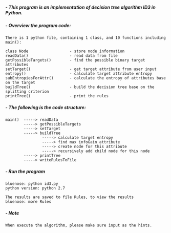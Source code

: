
##### - This program is an implementation of decision tree algorithm ID3 in Python.

##### - Overview the program code:
    
    There is 1 python file, containing 1 class, and 10 functions including main():
    
    class Node                  - store node information
    readData()                  - read data from file
    getPossibleTargets()        - find the possible binary target attributes
    setTarget()                 - get target attribute from user input
    entropy()                   - calculate target attribute entropy
    subEntropiesForAttr()       - calculate the entropy of attributes base on the target
    buildTree()                 - build the decision tree base on the splitting criterion
    printTree()                 - print the rules
    
    
    
##### - The following is the code structure:

    main()  -----> readData
            -----> getPossibleTargets
            -----> setTarget
            -----> buildTree
                    -----> calculate target entropy
                    -----> find max infoGain attribute
                    -----> create node for this attribute
                    -----> recursively add child node for this node
            -----> printTree
            -----> writeRulesToFile
 
 

##### - Run the program
    bluenose: python id3.py
    python version: python 2.7
    
    The results are saved to file Rules, to view the results
    bluenose: more Rules
    
##### - Note
    When execute the algorithm, please make sure input as the hints.
